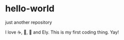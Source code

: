# hello-world
just another repository

I love :coffee:, :bicyclist:, :icecream: and Ely.
This is my first coding thing. Yay!
